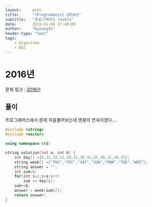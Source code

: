 ```yaml
---
layout:     post
title:      "[Programmers] 2016년"
subtitle:   "프로그래머스 level1"
date:       2019-01-04 17:49:00
author:     "kyoungIn"
header-type: "text"
tags:
    - Algorithm
    - BOJ
---
```

# 2016년 

문제 링크 : [2016년 ](https://programmers.co.kr/learn/courses/30/lessons/12901#)

## 풀이

프로그래머스에서 문제 처음풀어보는데 멘붕의 연속이였다....

```cpp
#include <string>
#include <vector>

using namespace std;

string solution(int a, int b) {
    int day[] ={0,31,29,31,30,31,30,31,31,30,31,30,31};
    string week[] ={"THU","FRI","SAT","SUN","MON","TUE","WED"};
    string answer = "";
    int sum=0;
    for(int i=1;i<a;i++)
        sum += day[i];
    sum+=b;
    answer = week[sum%7];
    return answer;
}
```

